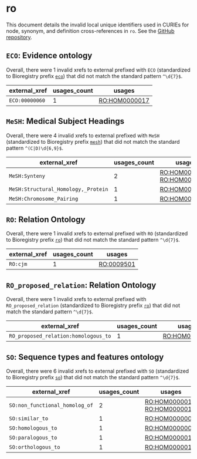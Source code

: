 # ro

This document details the invalid local unique identifiers used in CURIEs
for node, synonym, and definition cross-references in `ro`. See the [GitHub repository](https://github.com/oborel/obo-relations).


## `ECO`: Evidence ontology

Overall, there were 1 invalid
xrefs to external prefixed with `ECO` (standardized to Bioregistry
prefix [`eco`](https://bioregistry.io/eco)) that
did not match the standard pattern `^\d{7}$`.

| external_xref   |   usages_count | usages                                                |
|-----------------|----------------|-------------------------------------------------------|
| `ECO:00000060`  |              1 | [RO:HOM0000017](https://bioregistry.io/RO:HOM0000017) |

## `MeSH`: Medical Subject Headings

Overall, there were 4 invalid
xrefs to external prefixed with `MeSH` (standardized to Bioregistry
prefix [`mesh`](https://bioregistry.io/mesh)) that
did not match the standard pattern `^(C|D)\d{6,9}$`.

| external_xref                       |   usages_count | usages                                                                                                       |
|-------------------------------------|----------------|--------------------------------------------------------------------------------------------------------------|
| `MeSH:Synteny`                      |              2 | [RO:HOM0000010](https://bioregistry.io/RO:HOM0000010), [RO:HOM0000010](https://bioregistry.io/RO:HOM0000010) |
| `MeSH:Structural_Homology,_Protein` |              1 | [RO:HOM0000015](https://bioregistry.io/RO:HOM0000015)                                                        |
| `MeSH:Chromosome_Pairing`           |              1 | [RO:HOM0000047](https://bioregistry.io/RO:HOM0000047)                                                        |

## `RO`: Relation Ontology

Overall, there were 1 invalid
xrefs to external prefixed with `RO` (standardized to Bioregistry
prefix [`ro`](https://bioregistry.io/ro)) that
did not match the standard pattern `^\d{7}$`.

| external_xref   |   usages_count | usages                                          |
|-----------------|----------------|-------------------------------------------------|
| `RO:cjm`        |              1 | [RO:0009501](https://bioregistry.io/RO:0009501) |

## `RO_proposed_relation`: Relation Ontology

Overall, there were 1 invalid
xrefs to external prefixed with `RO_proposed_relation` (standardized to Bioregistry
prefix [`ro`](https://bioregistry.io/ro)) that
did not match the standard pattern `^\d{7}$`.

| external_xref                        |   usages_count | usages                                                |
|--------------------------------------|----------------|-------------------------------------------------------|
| `RO_proposed_relation:homologous_to` |              1 | [RO:HOM0000007](https://bioregistry.io/RO:HOM0000007) |

## `SO`: Sequence types and features ontology

Overall, there were 6 invalid
xrefs to external prefixed with `SO` (standardized to Bioregistry
prefix [`so`](https://bioregistry.io/so)) that
did not match the standard pattern `^\d{7}$`.

| external_xref                  |   usages_count | usages                                                                                                       |
|--------------------------------|----------------|--------------------------------------------------------------------------------------------------------------|
| `SO:non_functional_homolog_of` |              2 | [RO:HOM0000016](https://bioregistry.io/RO:HOM0000016), [RO:HOM0000016](https://bioregistry.io/RO:HOM0000016) |
| `SO:similar_to`                |              1 | [RO:HOM0000000](https://bioregistry.io/RO:HOM0000000)                                                        |
| `SO:homologous_to`             |              1 | [RO:HOM0000007](https://bioregistry.io/RO:HOM0000007)                                                        |
| `SO:paralogous_to`             |              1 | [RO:HOM0000011](https://bioregistry.io/RO:HOM0000011)                                                        |
| `SO:orthologous_to`            |              1 | [RO:HOM0000017](https://bioregistry.io/RO:HOM0000017)                                                        |

